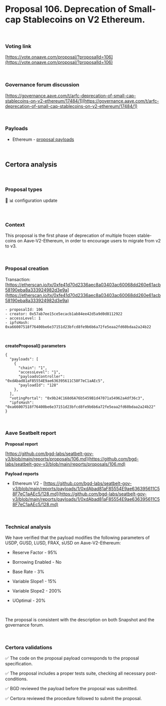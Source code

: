 # Proposal 106. Deprecation of Small-cap Stablecoins on V2 Ethereum.

<br>

### Voting link

[https://vote.onaave.com/proposal/?proposalId=106](https://vote.onaave.com/proposal/?proposalId=106)

<br>

### Governance forum discussion

[https://governance.aave.com/t/arfc-deprecation-of-small-cap-stablecoins-on-v2-ethereum/17484/1](https://governance.aave.com/t/arfc-deprecation-of-small-cap-stablecoins-on-v2-ethereum/17484/1)

<br>

### Payloads

* Ethereum - [proposal payloads](https://etherscan.io/address/0x04565551453e20a0b58b890bA71CeDEea9d1Fb41#code#F1#L1)

<br>

## Certora analysis

<br>

### Proposal types

:wrench: :bar_chart: configuration update

<br>

### Context

This proposal is the first phase of deprecation of multiple frozen stable-coins on Aave-V2-Ethereum, in order to encourage users to migrate from v2 to v3. 

<br>

### Proposal creation

Transaction: [https://etherscan.io/tx/0xfe41d70d2336aec8a03403ac60068dd260e61acb58190eba8a333924982d3e9a](https://etherscan.io/tx/0xfe41d70d2336aec8a03403ac60068dd260e61acb58190eba8a333924982d3e9a)

```
- proposalId: 106
- creator: 0x57ab7ee15ce5ecacb1ab84ee42d5a9d0d8112922
- accessLevel: 1
- ipfsHash: 0xa66007518f76400be6e37151d23bfcd8fe9b6b6a72fe5eaa2fd60bdaa2a24b22
```

<br>

**createProposal() parameters**

```
{
  "payloads": [ 
    { 
      "chain": "1", 
      "accessLevel": "1", 
      "payloadsController": "0xdAbad81aF85554E9ae636395611C58F7eC1aAEc5", 
      "payloadId": "128" 
    }, 
  ], 
  "votingPortal": "0x9b24C168d6A76b5459B1d47071a54962a4df36c3", 
  "ipfsHash": "0xa66007518f76400be6e37151d23bfcd8fe9b6b6a72fe5eaa2fd60bdaa2a24b22" 
}
```

<br>

### Aave Seatbelt report

**Proposal report**

[https://github.com/bgd-labs/seatbelt-gov-v3/blob/main/reports/proposals/106.md](https://github.com/bgd-labs/seatbelt-gov-v3/blob/main/reports/proposals/106.md)

**Payload reports**

* Ethereum V2 - [https://github.com/bgd-labs/seatbelt-gov-v3/blob/main/reports/payloads/1/0xdAbad81aF85554E9ae636395611C58F7eC1aAEc5/128.md](https://github.com/bgd-labs/seatbelt-gov-v3/blob/main/reports/payloads/1/0xdAbad81aF85554E9ae636395611C58F7eC1aAEc5/128.md)

<br>

### Technical analysis

We have verified that the payload modifies the following parameters of USDP, GUSD, LUSD, FRAX, sUSD on Aave-V2-Ethereum:

-    Reserve Factor - 95%

-    Borrowing Enabled - No

-    Base Rate - 3%

-    Variable Slope1 - 15%

-    Variable Slope2 - 200%

-    UOptimal - 20%

<br>

The proposal is consistent with the description on both Snapshot and the governance forum.

<br>

### Certora validations

:white_check_mark: The code on the proposal payload corresponds to the proposal specification.

:white_check_mark: The proposal includes a proper tests suite, checking all necessary post-conditions. 

:white_check_mark: BGD reviewed the payload before the proposal was submitted. 

:white_check_mark: Certora reviewed the procedure followed to submit the proposal.
